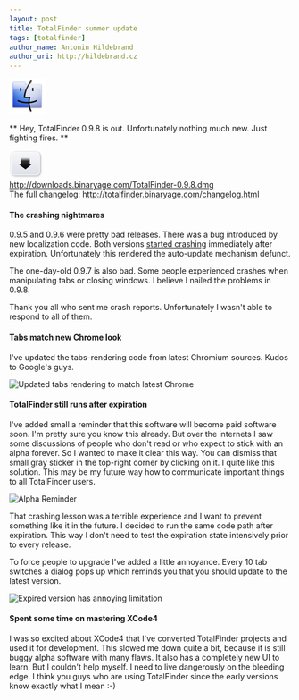 ```yaml
---
layout: post
title: TotalFinder summer update
tags: [totalfinder]
author_name: Antonin Hildebrand
author_uri: http://hildebrand.cz
---
```


<img src="/shared/img/icons/totalfinder-64.png" class="intro-icon"/>

** Hey, TotalFinder 0.9.8 is out. Unfortunately nothing much new. Just fighting fires. **

<div class="blog-download">
    <a class="download-link" href="http://downloads.binaryage.com/TotalFinder-0.9.8.dmg"><img src="/shared/img/small-download-button.png"/><div>http://downloads.binaryage.com/TotalFinder-0.9.8.dmg</div></a>
    <div class="download-note">The full changelog: <a href="http://totalfinder.binaryage.com/changelog.html">http://totalfinder.binaryage.com/changelog.html</a></div>
</div>

#### The crashing nightmares

0.9.5 and 0.9.6 were pretty bad releases. There was a bug introduced by new localization code. Both versions <a href="/localized-totalfinder-keeps-crashing">started crashing</a> immediately after expiration. Unfortunately this rendered the auto-update mechanism defunct.

The one-day-old 0.9.7 is also bad. Some people experienced crashes when manipulating tabs or closing windows. I believe I nailed the problems in 0.9.8.

Thank you all who sent me crash reports. Unfortunately I wasn't able to respond to all of them.

#### Tabs match new Chrome look

I've updated the tabs-rendering code from latest Chromium sources. Kudos to Google's guys.

<img class="clear blog-image-border" src="/images/new-chrome-tabs.png" title="Updated tabs rendering to match latest Chrome">

#### TotalFinder still runs after expiration

I've added small a reminder that this software will become paid software soon. I'm pretty sure you know this already. But over the internets I saw some discussions of people who don't read or who expect to stick with an alpha forever. So I wanted to make it clear this way. You can dismiss that small gray sticker in the top-right corner by clicking on it. I quite like this solution. This may be my future way how to communicate important things to all TotalFinder users.

<img class="clear blog-image-full-border" src="/images/totalfinder-alpha-reminder.png" title="Alpha Reminder">

That crashing lesson was a terrible experience and I want to prevent something like it in the future. I decided to run the same code path after expiration. This way I don't need to test the expiration state intensively prior to every release. 

To force people to upgrade I've added a little annoyance. Every 10 tab switches a dialog pops up which reminds you that you should update to the latest version.

<img class="clear blog-image-full-border" src="/images/totalfinder-expired.png" title="Expired version has annoying limitation">

#### Spent some time on mastering XCode4

I was so excited about XCode4 that I've converted TotalFinder projects and used it for development. This slowed me down quite a bit, because it is still buggy alpha software with many flaws. It also has a completely new UI to learn. But I couldn't help myself. I need to live dangerously on the bleeding edge. I think you guys who are using TotalFinder since the early versions know exactly what I mean :-)